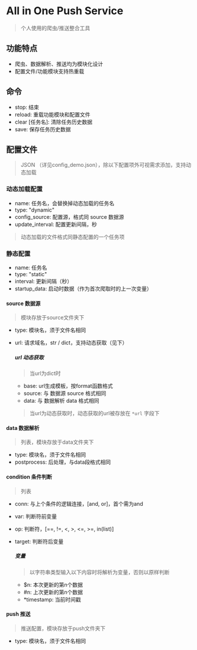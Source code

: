 # All in One Push Service
> 个人使用的爬虫/推送整合工具

## 功能特点
- 爬虫、数据解析、推送均为模块化设计
- 配置文件/功能模块支持热重载

## 命令
- stop: 结束
- reload: 重载功能模块和配置文件
- clear [任务名]: 清除任务历史数据
- save: 保存任务历史数据 

## 配置文件
> JSON （详见config_demo.json），除以下配置项外可视需求添加，支持动态加载
### 动态加载配置
- name: 任务名，会替换掉动态加载的任务名
- type: "dynamic"
- config_source: 配置源，格式同 source 数据源
- update_interval: 配置更新间隔，秒

> 动态加载的文件格式同静态配置的一个任务项

### 静态配置
- name: 任务名
- type: "static"
- interval: 更新间隔（秒）
- startup_data: 启动时数据（作为首次爬取时的上一次变量）

#### source 数据源
> 模块存放于source文件夹下
- type: 模块名，须于文件名相同
- url: 请求域名，str / dict，支持动态获取（见下）

    ##### url 动态获取
    > 当url为dict时
    - base: url生成模板，按format函数格式
    - source: 与 数据源 source 格式相同
    - data: 与 数据解析 data 格式相同
    > 当url为动态获取时，动态获取的url被存放在 `*url` 字段下 

#### data 数据解析 
> 列表，模块存放于data文件夹下
- type: 模块名，须于文件名相同
- postprocess: 后处理，与data段格式相同

#### condition 条件判断 
> 列表
- conn: 与上个条件的逻辑连接，[and, or]，首个需为and
- var: 判断符前变量
- op: 判断符，[==, !=, <, >, <=, >=, in(list)]
- target: 判断符后变量

    ##### 变量
    > 以字符串类型输入以下内容时将解析为变量，否则以原样判断
    - $n: 本次更新的第n个数据
    - #n: 上次更新的第n个数据
    - *timestamp: 当前时间戳

#### push 推送 
> 推送配置，模块存放于push文件夹下
- type: 模块名，须于文件名相同